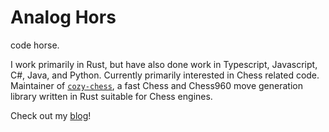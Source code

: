 # Analog Hors

code horse.

I work primarily in Rust, but have also done work in Typescript, Javascript, C#, Java, and Python. Currently primarily interested in Chess related code. Maintainer of [`cozy-chess`](https://github.com/analog-hors/cozy-chess), a fast Chess and Chess960 move generation library written in Rust suitable for Chess engines.

Check out my [blog](https://analog-hors.github.io/site/writing/)!

<!--
**analog-hors/analog-hors** is a ✨ _special_ ✨ repository because its `README.md` (this file) appears on your GitHub profile.

Here are some ideas to get you started:

- 🔭 I’m currently working on ...
- 🌱 I’m currently learning ...
- 👯 I’m looking to collaborate on ...
- 🤔 I’m looking for help with ...
- 💬 Ask me about ...
- 📫 How to reach me: ...
- 😄 Pronouns: ...
- ⚡ Fun fact: ...
-->
